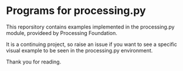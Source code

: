 # Programs for processing.py

This reporsitory contains examples implemented in the processing.py module, provideed by Processing Foundation. 

It is a continuing project, so raise an issue if you want to see a specific visual example to be seen in the processing.py environment.

Thank you for reading.
